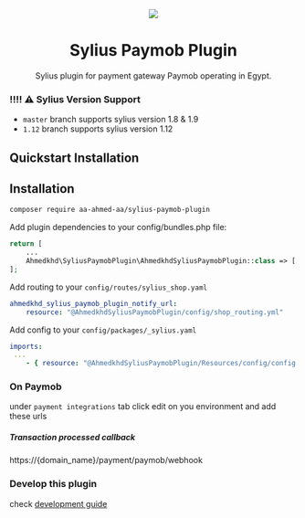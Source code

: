 <p align="center">
    <a href="https://sylius.com" target="_blank">
        <img src="https://demo.sylius.com/assets/shop/img/logo.png" />
    </a>
</p>

<h1 align="center">Sylius Paymob Plugin</h1>

<p align="center">Sylius plugin for payment gateway Paymob operating in Egypt.</p>


### !!!! :warning: Sylius Version Support

- `master` branch supports sylius version 1.8 & 1.9
- `1.12` branch supports sylius version 1.12

## Quickstart Installation

## Installation

```bash
composer require aa-ahmed-aa/sylius-paymob-plugin
```


Add plugin dependencies to your config/bundles.php file:

```php
return [
    ...
    Ahmedkhd\SyliusPaymobPlugin\AhmedkhdSyliusPaymobPlugin::class => ['all'=>true]
];
```

Add routing to your `config/routes/sylius_shop.yaml`

```yaml
ahmedkhd_sylius_paymob_plugin_notify_url:
    resource: "@AhmedkhdSyliusPaymobPlugin/config/shop_routing.yml"
```

Add config to your `config/packages/_sylius.yaml`

```yml
imports:
 ...
    - { resource: "@AhmedkhdSyliusPaymobPlugin/Resources/config/config.yml" }
```

### On Paymob
under `payment integrations` tab click edit on you environment and add these urls
##### Transaction processed callback
https://{domain_name}/payment/paymob/webhook


### Develop this plugin
check [development guide](https://github.com/aa-ahmed-aa/SyliusPaymobPlugin/blob/1.12/Development.md)
